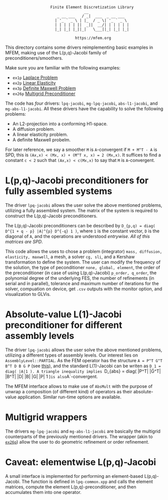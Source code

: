 ```
                    Finite Element Discretization Library
                                   __
                       _ __ ___   / _|  ___  _ __ ___
                      | '_ ` _ \ | |_  / _ \| '_ ` _ \
                      | | | | | ||  _||  __/| | | | | |
                      |_| |_| |_||_|   \___||_| |_| |_|

                               https://mfem.org
```

This directory contains some drivers reimplementing basic examples in MFEM,
making use of the L(p,q)-Jacobi family of preconditioners/smoothers.

Make sure you are familiar with the following examples:
- `ex1p` [Laplace Problem](https://github.com/mfem/mfem/blob/master/examples/ex1p.cpp)
- `ex2p` [Linear Elasticity](https://github.com/mfem/mfem/blob/master/examples/ex2p.cpp)
- `ex3p` [Definite Maxwell Problem](https://github.com/mfem/mfem/blob/master/examples/ex3p.cpp)
- `ex26p` [Multigrid Preconditioner](https://github.com/mfem/mfem/blob/master/examples/ex26p.cpp)

The code has *four* drivers: `lpq-jacobi`, `mg-lpq-jacobi`, `abs-l1-jacobi`,
and `mg-abs-l1-jacobi`. All these drivers have the capability to solve the following
problems:
- An L2-projection into a conforming H1-space.
- A diffusion problem.
- A linear elasticity problem.
- A definite Maxwell probelm.

For later reference, we say a smoother `M` is `A`-convergent if `M + M^T - A` is SPD,
this is `(Ax,x) < (Mx, x) + (M^T x, x) = 2 (Mx,x)`. It suffices to find a constant
`c < 2` such that `(Ax,x) < c(Mx,x)` to say that `M` is `A`-convergent.

# L(p,q)-Jacobi preconditioners for fully assembled systems

The driver `lpq-jacobi` allows the user solve the above mentioned problems,
utilizing a fully assembled system. The matrix of the system is required to construct
the L(p,q)-Jacobi preconditioners.

The L(p,q)-Jacobi preconditioners can be described by `D_{p,q) = diag( D^{1 + q - p}
|A|^{p} D^{-q} 1 )`, where `1` is the constant vector, `D` is the diagonal of `A`,
and the operations are understood *entrywise*. *All of this matrices are SPD*.

This code allows the uses to chose a problem (integrator) `mass, diffusion, elasticity, maxwell`,
a mesh, a solver `cg, sli`, and a Kershaw transformation to define the system. The user can
modify the frequency of the solution, the type of peconditioner `none, global, element`,
the order of the preconditioner (in case of using L(p,q)-Jacobi) `p_order, q_order`, the
polynomial degree of the underlying FES, the number of refinements (in serial and in parallel),
tolerance and maximum number of iterations for the solver, compuation on device, get `.csv`
outputs with the monitor option, and visualization to GLVis.

# Absolute-value L(1)-Jacobi preconditioner for different assembly levels

The driver `lpq-jacobi` allows the user solve the above mentioned problems,
utilizing a different types of assembly levels. Our interest lies on `AssemblyLevel::PARTIAL`.
As the FEM operator has the structure `A = P^T G^T B^T D B G P`
(see [this](https://mfem.org/performance/)), and the standard L(1)-Jacobi can be writen as
`D_1 = diag( |A|1 ). A triangle inequality implies
`D_{abs} = diag( |P^T| |G^T| |B^T| |D| |B| |G| |P| 1 )` is also `A`-convergent.

The MFEM interface allows to make use of `AbsMult` with the purpose of unwrap a composition
(of different kind) of operators as their absolute-value application. Similar run-time
options are available.

# Multigrid wrappers

The drivers `mg-lpq-jacobi` and `mg-abs-l1-jacobi` are basically the multigrid counterparts
of the previously mentioned drivers. The wrapper (akin to
[`ex26p`](https://github.com/mfem/mfem/blob/master/examples/ex26p.cpp))
allow the user to do geometric refinement or order refinement.

# Caveat: elementwise L(p,q)-Jacobi

A small interface is implemented for performing an element-based L(p,q)-Jacobi.
The function is defined in `lpq-common.xpp` and calls the element matrices,
compute the element L(p,q)-preconditioner, and then accumulates them into one operator.
